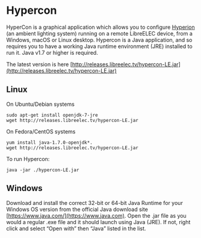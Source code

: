 # Hypercon

HyperCon is a graphical application which allows you to configure [Hyperion](/hyperion.md) (an ambient lighting system) running on a remote LibreELEC device, from a Windows, macOS or Linux desktop. Hypercon is a Java application, and so requires you to have a working Java runtime environment \(JRE\) installed to run it. Java v1.7 or higher is required.

The latest version is here [http://releases.libreelec.tv/hypercon-LE.jar](http://releases.libreelec.tv/hypercon-LE.jar)

## Linux

On Ubuntu/Debian systems

```text
sudo apt-get install openjdk-7-jre
wget http://releases.libreelec.tv/hypercon-LE.jar
```

On Fedora/CentOS systems

```text
yum install java-1.7.0-openjdk*.
wget http://releases.libreelec.tv/hypercon-LE.jar
```

To run Hypercon:

```text
java -jar ./hypercon-LE.jar
```

## Windows

Download and install the correct 32-bit or 64-bit Java Runtime for your Windows OS version from the official Java download site [https://www.java.com/](https://www.java.com). Open the .jar file as you would a regular .exe file and it should launch using Java \(JRE\). If not, right click and select “Open with” then “Java” listed in the list.

